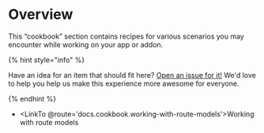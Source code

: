 # Overview

This “cookbook” section contains recipes for various scenarios you may encounter while working on your app or addon.

{% hint style="info" %}

Have an idea for an item that should fit here? [Open an issue for it!][gh-issue] We'd love to help you help us make this experience more awesome for everyone.

[gh-issue]: https://github.com/typed-ember/ember-cli-typescript/issues/new/choose

{% endhint %}

- <LinkTo @route='docs.cookbook.working-with-route-models'>Working with route models</LinkTo>
